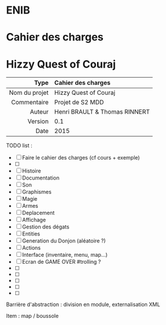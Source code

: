 # ENIB

# Cahier des charges

# Hizzy Quest of Couraj

| Type          | Cahier des charges             |
| ------------: | :----------------------------- |
| Nom du projet | Hizzy Quest of Couraj          |
| Commentaire   | Projet de S2 MDD               |
| Auteur        | Henri BRAULT & Thomas RINNERT  |
| Version       | 0.1                            |
| Date          | 2015                           |

TODO list :
 - [ ] Faire le cahier des charges (cf cours + exemple)
 - [ ] 
 - [ ] Histoire
 - [ ] Documentation
 - [ ] Son
 - [ ] Graphismes
 - [ ] Magie
 - [ ] Armes
 - [ ] Deplacement
 - [ ] Affichage
 - [ ] Gestion des dégats
 - [ ] Entities
 - [ ] Generation du Donjon (aléatoire ?)
 - [ ] Actions
 - [ ] Interface (inventaire, menu, map...)
 - [ ] Ecran de GAME OVER #trolling ?
 - [ ] 
 - [ ] 
 - [ ] 
 - [ ] 
 - [ ] 
 
Barrière d'abstraction : division en module, externalisation XML

Item : map / boussole

